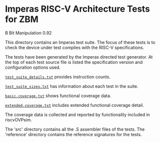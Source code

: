 # Imperas RISC-V Architecture Tests for ZBM
B Bit Manipulation 0.92

This directory contains an Imperas test suite.
The focus of these tests is to check the device under test complies with the RISC-V specifications.

The tests have been generated by the Imperas directed test generator.
At the top of each test source file is listed the specification version and configuration options used.

[`test_suite_details.txt`](test_suite_details.txt) provides instruction counts.

[`test_suite_sizes.txt`](test_suite_sizes.txt) has information about each test in the suite.

[`basic.coverage.txt`](basic.coverage.txt) shows functional coverage data.

[`extended.coverage.txt`](extended.coverage.txt) includes extended functional coverage detail.

The coverage data is collected and reported by functionality included in riscvOVPsim.

The 'src' directory contains all the .S assembler files of the tests.
The 'reference' directory contains the reference signatures for the tests.


